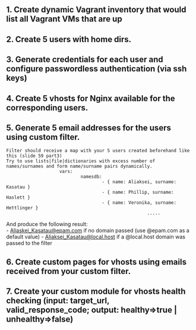 ## 1.	Create dynamic Vagrant inventory that would list all Vagrant VMs that are up
## 2.	Create 5 users with home dirs.
## 3.	Generate credentials for each user and configure passwordless authentication (via ssh keys)
## 4.	Create 5 vhosts for Nginx available for the corresponding users.
## 5.	Generate 5 email addresses for the users using custom filter.
    Filter should receive a map with your 5 users created beforehand like this (slide 59 part3)
    Try to use lists|file|dictionaries with excess number of names/surnames and form name/surname pairs dynamically.
                        vars:
                                namesdb:
                                        - { name: Aliaksei, surname: Kasatau }         
                                        - { name: Phillip, surname: Haslett }         
                                        - { name: Veronika, surname: Hettlinger }
                                                         .....
And produce the following result:  
    - Aliaskei_Kasatau@epam.com if no domain passed (use @epam.com as a default value)
    - Aliaksei_Kasatau@local.host if a @local.host domain was passed to the filter

## 6.	Create custom pages for vhosts using emails received from your custom filter.
## 7.	Create your custom module for vhosts health checking (input: target_url, valid_response_code; output: healthy=>true | unhealthy=>false)
